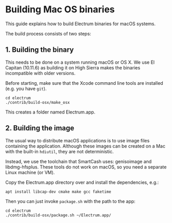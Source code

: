 Building Mac OS binaries
========================

This guide explains how to build Electrum binaries for macOS systems.

The build process consists of two steps:

## 1. Building the binary

This needs to be done on a system running macOS or OS X. We use El Capitan (10.11.6) as building it on High Sierra
makes the binaries incompatible with older versions. 

Before starting, make sure that the Xcode command line tools are installed (e.g. you have `git`).


    cd electrum
    ./contrib/build-osx/make_osx
    
This creates a folder named Electrum.app.

## 2. Building the image 
The usual way to distribute macOS applications is to use image files containing the 
application. Although these images can be created on a Mac with the built-in `hdiutil`,
they are not deterministic.

Instead, we use the toolchain that SmartCash uses: genisoimage and libdmg-hfsplus.
These tools do not work on macOS, so you need a separate Linux machine (or VM).

Copy the Electrum.app directory over and install the dependencies, e.g.:

    apt install libcap-dev cmake make gcc faketime
    
Then you can just invoke `package.sh` with the path to the app:

    cd electrum
    ./contrib/build-osx/package.sh ~/Electrum.app/